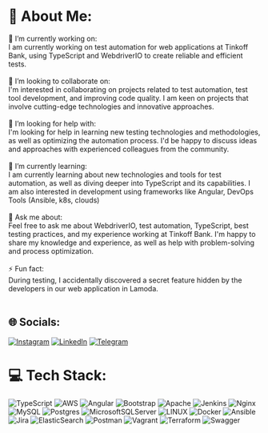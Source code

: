 # 💫 About Me:
🔭 I’m currently working on:<br>I am currently working on test automation for web applications at Tinkoff Bank, using TypeScript and WebdriverIO to create reliable and efficient tests.<br><br>👯 I’m looking to collaborate on:<br>I'm interested in collaborating on projects related to test automation, test tool development, and improving code quality. I am keen on projects that involve cutting-edge technologies and innovative approaches.<br><br>🤝 I’m looking for help with:<br>I'm looking for help in learning new testing technologies and methodologies, as well as optimizing the automation process. I'd be happy to discuss ideas and approaches with experienced colleagues from the community.<br><br>🌱 I’m currently learning:<br>I am currently learning about new technologies and tools for test automation, as well as diving deeper into TypeScript and its capabilities. I am also interested in development using frameworks like Angular, DevOps Tools (Ansible, k8s, clouds)<br><br>💬 Ask me about:<br>Feel free to ask me about WebdriverIO, test automation, TypeScript, best testing practices, and my experience working at Tinkoff Bank. I'm happy to share my knowledge and experience, as well as help with problem-solving and process optimization.<br><br>⚡ Fun fact:<br>During testing, I accidentally discovered a secret feature hidden by the developers in our web application in Lamoda. <br><br>

## 🌐 Socials:
[![Instagram](https://img.shields.io/badge/Instagram-%23E4405F.svg?logo=Instagram&logoColor=white)](https://instagram.com/good-gis) [![LinkedIn](https://img.shields.io/badge/LinkedIn-%230077B5.svg?logo=linkedin&logoColor=white)](https://linkedin.com/in/good-gis) [![Telegram](https://img.shields.io/badge/Telegram-%230077B5.svg?logo=Telegram&logoColor=white)](https://t.me/good_gis) 

# 💻 Tech Stack:
![TypeScript](https://img.shields.io/badge/typescript-%23007ACC.svg?style=for-the-badge&logo=typescript&logoColor=white) ![AWS](https://img.shields.io/badge/AWS-%23FF9900.svg?style=for-the-badge&logo=amazon-aws&logoColor=white) ![Angular](https://img.shields.io/badge/angular-%23DD0031.svg?style=for-the-badge&logo=angular&logoColor=white) ![Bootstrap](https://img.shields.io/badge/bootstrap-%23563D7C.svg?style=for-the-badge&logo=bootstrap&logoColor=white) ![Apache](https://img.shields.io/badge/apache-%23D42029.svg?style=for-the-badge&logo=apache&logoColor=white) ![Jenkins](https://img.shields.io/badge/jenkins-%232C5263.svg?style=for-the-badge&logo=jenkins&logoColor=white) ![Nginx](https://img.shields.io/badge/nginx-%23009639.svg?style=for-the-badge&logo=nginx&logoColor=white) ![MySQL](https://img.shields.io/badge/mysql-%2300f.svg?style=for-the-badge&logo=mysql&logoColor=white) ![Postgres](https://img.shields.io/badge/postgres-%23316192.svg?style=for-the-badge&logo=postgresql&logoColor=white) ![MicrosoftSQLServer](https://img.shields.io/badge/Microsoft%20SQL%20Sever-CC2927?style=for-the-badge&logo=microsoft%20sql%20server&logoColor=white) ![LINUX](https://img.shields.io/badge/Linux-FCC624?style=for-the-badge&logo=linux&logoColor=black) ![Docker](https://img.shields.io/badge/docker-%230db7ed.svg?style=for-the-badge&logo=docker&logoColor=white) ![Ansible](https://img.shields.io/badge/ansible-%231A1918.svg?style=for-the-badge&logo=ansible&logoColor=white) ![Jira](https://img.shields.io/badge/jira-%230A0FFF.svg?style=for-the-badge&logo=jira&logoColor=white) ![ElasticSearch](https://img.shields.io/badge/-ElasticSearch-005571?style=for-the-badge&logo=elasticsearch) ![Postman](https://img.shields.io/badge/Postman-FF6C37?style=for-the-badge&logo=postman&logoColor=white) ![Vagrant](https://img.shields.io/badge/vagrant-%231563FF.svg?style=for-the-badge&logo=vagrant&logoColor=white) ![Terraform](https://img.shields.io/badge/terraform-%235835CC.svg?style=for-the-badge&logo=terraform&logoColor=white) ![Swagger](https://img.shields.io/badge/-Swagger-%23Clojure?style=for-the-badge&logo=swagger&logoColor=white)
